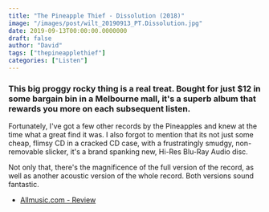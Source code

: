 ```yaml
---
title: "The Pineapple Thief - Dissolution (2018)"
image: "/images/post/wilt_20190913_PT.Dissolution.jpg"
date: 2019-09-13T00:00:00.0000000
draft: false
author: "David"
tags: ["thepineapplethief"]
categories: ["Listen"]
---
```

### This big proggy rocky thing is a real treat. Bought for just $12 in some bargain bin in a Melbourne mall, it's a superb album that rewards you more on each subsequent listen.

 Fortunately, I've got a few other records by the Pineapples and knew at the time what a great find it was. I also forgot to mention that its not just some cheap, flimsy CD in a cracked CD case, with a frustratingly smudgy, non-removable slicker, it's a brand spanking new, Hi-Res Blu-Ray Audio disc.

 Not only that, there's the magnificence of the full version of the record, as well as another acoustic version of the whole record. Both versions sound fantastic. 

-  [Allmusic.com - Review](https://www.allmusic.com/album/dissolution-mw0003186181)